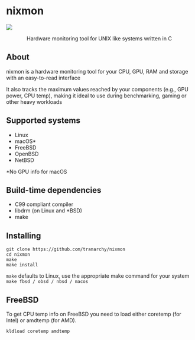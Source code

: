 # nixmon

<p>
  <img src="https://github.com/user-attachments/assets/7b7e3ae0-0cbd-4162-9596-13a88f1edc1d">
</p>
<p align="center">Hardware monitoring tool for UNIX like systems written in C</p>

## About

nixmon is a hardware monitoring tool for your CPU, GPU, RAM and storage with an easy-to-read interface

It also tracks the maximum values reached by your components (e.g., GPU power, CPU temp), making it ideal to use during benchmarking, gaming or other heavy workloads

## Supported systems
- Linux
- macOS*
- FreeBSD
- OpenBSD
- NetBSD

*No GPU info for macOS

## Build-time dependencies
- C99 compliant compiler
- libdrm (on Linux and *BSD)
- make

## Installing

```
git clone https://github.com/tranarchy/nixmon
cd nixmon
make
make install
```

`make` defaults to Linux, use the appropriate make command for your system `make fbsd / obsd / nbsd / macos`

## FreeBSD

To get CPU temp info on FreeBSD you need to load either coretemp (for Intel) or amdtemp (for AMD).

```
kldload coretemp amdtemp
```
